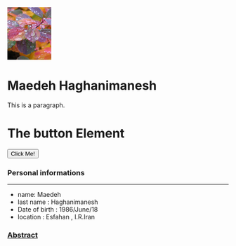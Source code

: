 <!DOCTYPE html>
<html lang="en">
<head>
  
</head>
<body>
  <img src="pic3.png" alt="Girl " width="100" height="120">
<h1>Maedeh Haghanimanesh</h1>
<p>This is a paragraph.</p>
  
 <h1>The button Element</h1>

<button type="button" onclick="alert('Hello world!')">Click Me!</button>

</body>
</html>

### Personal informations

---
+ name: Maedeh
+ last name : Haghanimanesh
+ Date of birth : 1986/June/18
+ location : Esfahan , I.R.Iran

### [Abstract](resume-fa.md)





